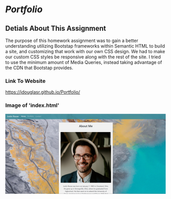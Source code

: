 # __*Portfolio*__

## __Detials About This Assignment__
The purpose of this homework assignment was to gain a better understanding utilizing Bootstap frameworks within Semantic HTML to build a site, and customizing that work with our own CSS design. We had to make our custom CSS styles be responsive along with the rest of the site. I tried to use the minimum amount of Media Queries, instead taking advantage of the CDN that Bootstap provides.

### __Link To Website__
https://jdouglasr.github.io/Portfolio/

### __Image of 'index.html'__
![index.html](/Assets/Images/rp-index-page.png)

